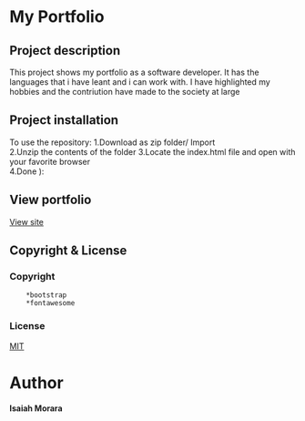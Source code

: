 # My Portfolio

## Project description
This project shows my portfolio as a software developer.
It has the languages that i have leant and i can work with.
I have highlighted my hobbies and the contriution have made to the society at large

## Project  installation
To use the repository:
    1.Download as zip folder/ Import<br/>
    2.Unzip the contents of the folder<r/>
    3.Locate the index.html file and open with your favorite browser<br/>
    4.Done ):<br/>
## View portfolio
[View site](https://isaiahke.github.io/portifolio/)

## Copyright  & License
### Copyright

        *bootstrap
        *fontawesome
### License
[MIT](LICENSE)

# Author
#### Isaiah Morara
